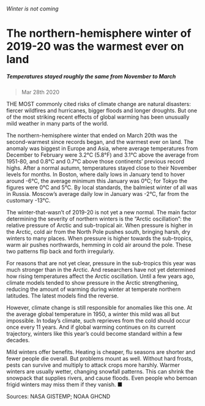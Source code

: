 ###### Winter is not coming
# The northern-hemisphere winter of 2019-20 was the warmest ever on land 
##### Temperatures stayed roughly the same from November to March 
> Mar 28th 2020 


THE MOST commonly cited risks of climate change are natural disasters: fiercer wildfires and hurricanes, bigger floods and longer droughts. But one of the most striking recent effects of global warming has been unusually mild weather in many parts of the world.
The northern-hemisphere winter that ended on March 20th was the second-warmest since records began, and the warmest ever on land. The anomaly was biggest in Europe and Asia, where average temperatures from December to February were 3.2°C (5.8°F) and 3.1°C above the average from 1951-80, and 0.8°C and 0.7°C above those continents’ previous record highs. After a normal autumn, temperatures stayed close to their November levels for months. In Boston, where daily lows in January tend to hover around -6°C, the average minimum this January was 0°C; for Tokyo the figures were 0°C and 5°C. By local standards, the balmiest winter of all was in Russia. Moscow’s average daily low in January was -2°C, far from the customary -13°C.



The winter-that-wasn’t of 2019-20 is not yet a new normal. The main factor determining the severity of northern winters is the “Arctic oscillation”: the relative pressure of Arctic and sub-tropical air. When pressure is higher in the Arctic, cold air from the North Pole pushes south, bringing harsh, dry winters to many places. When pressure is higher towards the sub-tropics, warm air pushes northwards, hemming in cold air around the pole. These two patterns flip back and forth irregularly.
For reasons that are not yet clear, pressure in the sub-tropics this year was much stronger than in the Arctic. And researchers have not yet determined how rising temperatures affect the Arctic oscillation. Until a few years ago, climate models tended to show pressure in the Arctic strengthening, reducing the amount of warming during winter at temperate northern latitudes. The latest models find the reverse.


However, climate change is still responsible for anomalies like this one. At the average global temperature in 1950, a winter this mild was all but impossible. In today’s climate, such reprieves from the cold should occur once every 11 years. And if global warming continues on its current trajectory, winters like this year’s could become standard within a few decades.
Mild winters offer benefits. Heating is cheaper, flu seasons are shorter and fewer people die overall. But problems mount as well. Without hard frosts, pests can survive and multiply to attack crops more harshly. Warmer winters are usually wetter, changing snowfall patterns. This can shrink the snowpack that supplies rivers, and cause floods. Even people who bemoan frigid winters may miss them if they vanish. ■
Sources: NASA GISTEMP; NOAA GHCND

